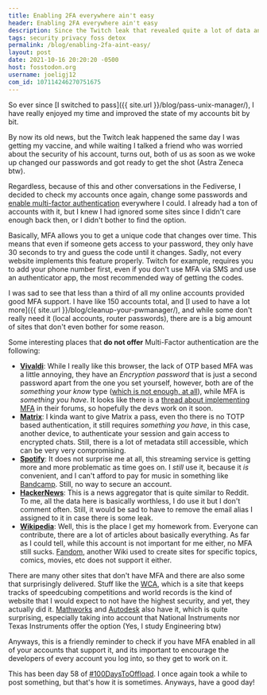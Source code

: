 ```yaml
---
title: Enabling 2FA everywhere ain't easy
header: Enabling 2FA everywhere ain't easy
description: Since the Twitch leak that revealed quite a lot of data and source code, I got the urge of evaluating all of my passwords and authentication methods, and I got into another password cleanup phase, I was surprised to see 2FA is still not implemented everywhere.
tags: security privacy foss detox
permalink: /blog/enabling-2fa-aint-easy/
layout: post
date: 2021-10-16 20:20:20 -0500
host: fosstodon.org
username: joeligj12
com_id: 107114246270751675
---
```


So ever since [I switched to pass]({{ site.url }}/blog/pass-unix-manager/), I have really enjoyed my time and improved the state of my accounts bit by bit.

By now its old news, but the Twitch leak happened the same day I was getting my vaccine, and while waiting I talked a friend who was worried about the security of his account, turns out, both of us as soon as we woke up changed our passwords and got ready to get the shot (Astra Zeneca btw).

Regardless, because of this and other conversations in the Fediverse, I decided to check my accounts once again, change some passwords and [enable multi-factor authentication](https://en.wikipedia.org/wiki/Multi-factor_authentication) everywhere I could. I already had a ton of accounts with it, but I knew I had ignored some sites since I didn't care enough back then, or I didn't bother to find the option.

Basically, MFA allows you to get a unique code that changes over time. This means that even if someone gets access to your password, they only have 30 seconds to try and guess the code until it changes. Sadly, not every website implements this feature properly. Twitch for example, requires you to add your phone number first, even if you don't use MFA via SMS and use an authenticator app, the most recommended way of getting the codes.

I was sad to see that less than a third of all my online accounts provided good MFA support. I have like 150 accounts total, and [I used to have a lot more]({{ site.url }}/blog/cleanup-your-pwmanager/), and while some don't really need it (local accounts, router passwords), there are is a big amount of sites that don't even bother for some reason.

Some interesting places that **do not offer** Multi-Factor authentication are the following:

- [**Vivaldi**](https://vivaldi.net): While I really like this browser, the lack of OTP based MFA was a little annoying, they have an *Encryption password* that is just a second password apart from the one you set yourself, however, both are of the *something your know* type ([which is not enough, at all](https://www.cs.cornell.edu/courses/cs513/2005fa/NNLauthPeople.html)), while MFA is *something you have*. It looks like there is a [thread about implementing MFA](https://forum.vivaldi.net/topic/33950/two-factor-authentication-scheme-for-vivaldi-net-account) in their forums, so hopefully the devs work on it soon.
- [**Matrix**](https://matrix.org): I kinda want to give Matrix a pass, even tho there is no TOTP based authentication, it still requires *something you have*, in this case, another device, to authenticate your session and gain access to encrypted chats. Still, there is a lot of metadata still accessible, which can be very very compromising.
- [**Spotify**](https://spotify.com): It does not surprise me at all, this streaming service is getting more and more problematic as time goes on. I *still* use it, because it *is* convenient, and I can't afford to pay for music in something like [Bandcamp](https://bandcamp.com). Still, no way to secure an account.
- [**HackerNews**](https://https://news.ycombinator.com/): This is a news aggregator that is quite similar to Reddit. To me, all the data here is basically worthless, I do use it but I don't comment often. Still, it would be sad to have to remove the email alias I assigned to it in case there is some leak.
- [**Wikipedia**](https://wikipedia.org): Well, this is the place I get my homework from. Everyone can contribute, there are a lot of articles about basically everything. As far as I could tell, while this account is not important for me either, no MFA still sucks. [Fandom](https://fandom.com), another Wiki used to create sites for specific topics, comics, movies, etc does not support it either.

There are many other sites that don't have MFA and there are also some that surprisingly delivered. Stuff like the [WCA](https://www.worldcubeassociation.org), which is a site that keeps tracks of speedcubing competitions and world records is the kind of website that I would expect to not have the highest security, and yet, they actually did it. [Mathworks](https://mathworks.com) and [Autodesk](https://autodesk.com) also have it, which is quite surprising, especially taking into account that National Instruments nor Texas Instruments offer the option (Yes, I study Engineering btw)

Anyways, this is a friendly reminder to check if you have MFA enabled in all of your accounts that support it, and its important to encourage the developers of  every account you log into, so they get to work on it.

This has been day 58 of [#100DaysToOffload](https://100DaysToOffload.com). I once again took a while to post something, but that's how it is sometimes. Anyways, have a good day!

